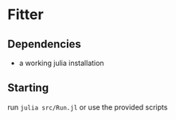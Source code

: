 # Fitter

## Dependencies
- a working julia installation

## Starting
run `julia src/Run.jl`
or use the provided scripts
